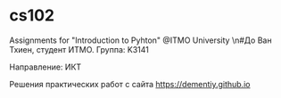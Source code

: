 # cs102
Assignments for "Introduction to Pyhton" @ITMO University
\n#До Ван Тхиен, студент ИТМО.
Группа: K3141

Направление: ИКТ

Решения практических работ с сайта https://dementiy.github.io
